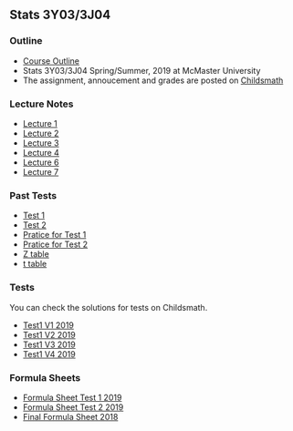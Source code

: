 ## Stats 3Y03/3J04    

### Outline
* [Course Outline](https://muu24.github.io/Stats3Y3J_2019/Course_Outline_3y2019.pdf)
* Stats 3Y03/3J04 Spring/Summer, 2019 at McMaster University
* The assignment, annoucement and grades are posted on [Childsmath](https://www.childsmath.ca/childsa/forms/main_login.php)

### Lecture Notes
* [Lecture 1](https://muu24.github.io/Stats3Y3J_2019/Lecture1.pdf)
* [Lecture 2](https://muu24.github.io/Stats3Y3J_2019/Lecture2.pdf)
* [Lecture 3](https://muu24.github.io/Stats3Y3J_2019/Lecture3.pdf)
* [Lecture 4](https://muu24.github.io/Stats3Y3J_2019/Lecture4.pdf)
* [Lecture 6](https://muu24.github.io/Stats3Y3J_2019/Lecture6.pdf)
* [Lecture 7](https://muu24.github.io/Stats3Y3J_2019/Lecture7.pdf)

### Past Tests
* [Test 1](https://muu24.github.io/Stats3Y3J_2019/Test1_v1.pdf)
* [Test 2](https://muu24.github.io/Stats3Y3J_2019/Test2_V1.pdf)
* [Pratice for Test 1](https://muu24.github.io/Stats3Y3J_2019/Sample_Test1.pdf)
* [Pratice for Test 2](https://muu24.github.io/Stats3Y3J_2019/Sample_Test_2.pdf)
* [Z table](https://muu24.github.io/Stats3Y3J_2019/Ztable.pdf)
* [t table](https://muu24.github.io/Stats3Y3J_2019/ttable.pdf)

### Tests

You can check the solutions for tests on Childsmath.

* [Test1 V1 2019](https://muu24.github.io/Stats3Y3J_2019/Test1_v1.pdf)
* [Test1 V2 2019](https://muu24.github.io/Stats3Y3J_2019/Test1_v2.pdf)
* [Test1 V3 2019](https://muu24.github.io/Stats3Y3J_2019/Test1_v3.pdf)
* [Test1 V4 2019](https://muu24.github.io/Stats3Y3J_2019/Test1_v4.pdf)


### Formula Sheets

* [Formula Sheet Test 1 2019](https://muu24.github.io/Stats3Y3J_2019/Test1_formula_sheet.pdf)
* [Formula Sheet Test 2 2019](https://muu24.github.io/Stats3Y3J_2019/Test2_formulasheet.pdf)
* [Final Formula Sheet 2018](https://muu24.github.io/Stats3Y03_Summer_2018/notes/final_formula_sheet.pdf)
